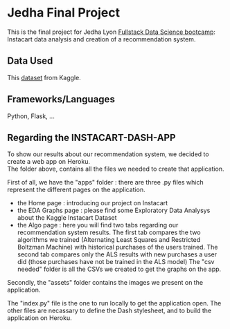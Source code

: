 # Jedha Final Project

This is the final project for Jedha Lyon [Fullstack Data Science bootcamp](https://www.jedha.co/campus/lyon/): Instacart data analysis and creation of a recommendation system.

## Data Used

This [dataset](https://www.kaggle.com/c/instacart-market-basket-analysis/) from Kaggle.

## Frameworks/Languages

Python, Flask, ...

## Regarding the INSTACART-DASH-APP

To show our results about our recommendation system, we decided to create a web app on Heroku. \
The folder above, contains all the files we needed to create that application. 

First of all, we have the "apps" folder : there are three .py files which represent the different pages on the application.
- the Home page : introducing our project on Instacart
- the EDA Graphs page :  please find some Exploratory Data Analysys about the Kaggle Instacart Dataset
- the Algo page : here you will find two tabs regarding our recommendation system results. The first tab compares the two algorithms we trained (Alternating Least Squares and Restricted Boltzman Machine) with historical purchases of the users trained. The second tab compares only the ALS results with new purchases a user did (those purchases have not be trained in the ALS model)
The "csv needed" folder is all the CSVs we created to get the graphs on the app. 

Secondly, the "assets" folder contains the images we present on the application. 

The "index.py" file is the one to run locally to get the application open. The other files are necassary to define the Dash stylesheet, and to build the application on Heroku.  
